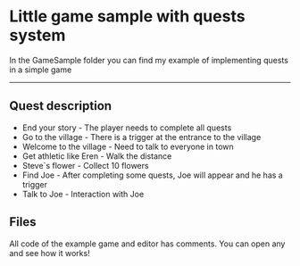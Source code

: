 # Little game sample with quests system
In the GameSample folder you can find my example of implementing quests in a simple game
****

## Quest description
<ul>
  <li>End your story - The player needs to complete all quests</li>
  <li>Go to the village - There is a trigger at the entrance to the village</li>
  <li>Welcome to the village - Need to talk to everyone in town</li>
  <li>Get athletic like Eren - Walk the distance</li>
  <li>Steve`s flower - Collect 10 flowers</li>
  <li>Find Joe - After completing some quests, Joe will appear and he has a trigger</li>
  <li>Talk to Joe - Interaction with Joe</li>
</ul>

## Files
All code of the example game and editor has comments. You can open any and see how it works!